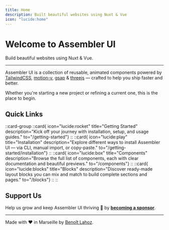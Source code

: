 ```yaml
---
title: Home
description: Built beautiful websites using Nuxt & Vue
icon: "lucide:home"
---
```


# Welcome to Assembler UI

Build beautiful websites using Nuxt & Vue.

---

Assembler UI is a collection of reusable, animated components powered by [TailwindCSS](https://tailwindcss.com/), [motion-v](https://motion.dev/docs/vue), [gsap](https://gsap.com/) & [threejs](https://threejs.org/) — crafted to help you ship faster and better.

Whether you're starting a new project or refining a current one, this is the place to begin.

## Quick Links

::card-group
::card{ icon="lucide:rocket" title="Getting Started" description="Kick off your journey with installation, setup, and usage guides." to="/getting-started"}
::
::card{ icon="lucide:play" title="Installation" description="Explore different ways to install Assembler UI — via CLI, manual import, or copy-paste." to="/getting-started/installation"}
::
::card{ icon="lucide:box" title="Components" description="Browse the full list of components, each with clear documentation and beautiful previews." to="/components"}
::
::card{ icon="lucide:blocks" title="Blocks" description="Discover ready-made layout blocks you can mix and match to build complete sections and pages." to="/blocks"}
::
::

## Support Us

Help us grow and keep Assembler UI thriving 💜 by [**becoming a sponsor**](https://github.com/sponsors/benoitlahoz).

---

Made with ♥ in Marseille by [Benoît Lahoz](https://benoitlahoz.io).
